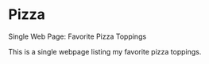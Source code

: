 # Pizza
Single Web Page: Favorite Pizza Toppings

This is a single webpage listing my favorite pizza toppings.
